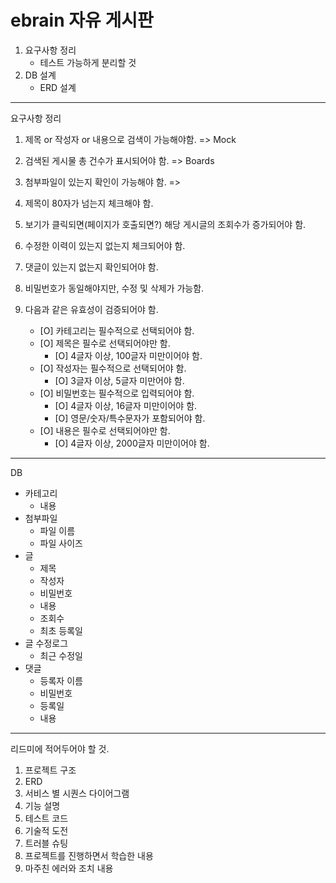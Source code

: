 # ebrain 자유 게시판  

1. 요구사항 정리
   - 테스트 가능하게 분리할 것
2. DB 설계
   - ERD 설계


---
요구사항 정리
1. 제목 or 작성자 or 내용으로 검색이 가능해야함.   => Mock
2. 검색된 게시물 총 건수가 표시되어야 함.   => Boards
3. 첨부파일이 있는지 확인이 가능해야 함.  => 
4. 제목이 80자가 넘는지 체크해야 함.
5. 보기가 클릭되면(페이지가 호출되면?) 해당 게시글의 조회수가 증가되어야 함.
6. 수정한 이력이 있는지 없는지 체크되어야 함.
7. 댓글이 있는지 없는지 확인되어야 함.
8. 비밀번호가 동일해야지만, 수정 및 삭제가 가능함.

9. 다음과 같은 유효성이 검증되어야 함.
   - [O] 카테고리는 필수적으로 선택되어야 함.
   - [O] 제목은 필수로 선택되어야만 함.
     - [O] 4글자 이상, 100글자 미만이어야 함.
   - [O] 작성자는 필수적으로 선택되어야 함.
     - [O] 3글자 이상, 5글자 미만어야 함.
   - [O] 비밀번호는 필수적으로 입력되어야 함.
     - [O] 4글자 이상, 16글자 미만이어야 함.
     - [O] 영문/숫자/특수문자가 포함되어야 함.
   - [O] 내용은 필수로 선택되어야만 함.
     - [O] 4글자 이상, 2000글자 미만이어야 함.
---
DB
- 카테고리
  - 내용
- 첨부파일
  - 파일 이름
  - 파일 사이즈
- 글
  - 제목
  - 작성자
  - 비밀번호
  - 내용
  - 조회수
  - 최초 등록일
- 글 수정로그
  - 최근 수정일
- 댓글
  - 등록자 이름
  - 비밀번호
  - 등록일
  - 내용

   

---

리드미에 적어두어야 할 것.  

1. 프로젝트 구조
2. ERD
3. 서비스 별 시퀀스 다이어그램
4. 기능 설명
5. 테스트 코드
6. 기술적 도전
7. 트러블 슈팅
8. 프로젝트를 진행하면서 학습한 내용
9. 마주친 에러와 조치 내용